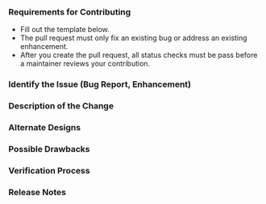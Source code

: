 ### Requirements for Contributing

- Fill out the template below.
- The pull request must only fix an existing bug or address an existing enhancement.
- After you create the pull request, all status checks must be pass before a maintainer reviews your contribution.

### Identify the Issue (Bug Report, Enhancement)

<!--

Link to the issue describing the bug that you're fixing or enhancement you're suggesting.

If there is not yet an issue, please open a new issue and then link to that issue in your pull request.

-->

### Description of the Change

<!--

We must be able to understand the design of your change from this description. Keep in mind that the maintainer reviewing this PR may not be familiar with or have worked with the code here recently, so please walk us through the concepts.

-->

### Alternate Designs

<!-- Explain what other alternates were considered and why the proposed version was selected -->

### Possible Drawbacks

<!-- What are the possible side-effects or negative impacts of the code change? -->

### Verification Process

<!--

What process did you follow to verify that the change has not introduced any regressions?

-->

### Release Notes

<!--

Please describe the changes in a single line that explains this improvement.

-->

